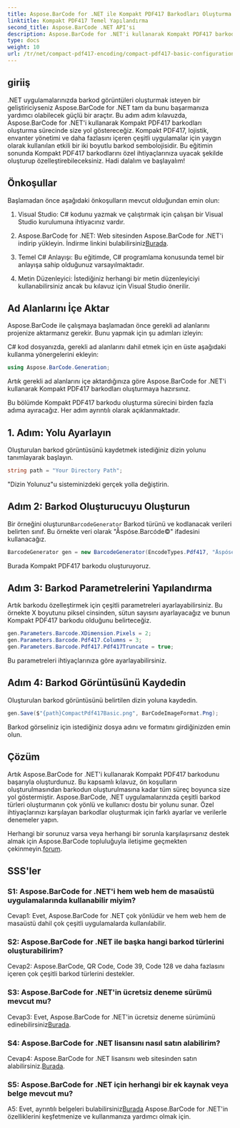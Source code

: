```yaml
---
title: Aspose.BarCode for .NET ile Kompakt PDF417 Barkodları Oluşturma
linktitle: Kompakt PDF417 Temel Yapılandırma
second_title: Aspose.BarCode .NET API'si
description: Aspose.BarCode for .NET'i kullanarak Kompakt PDF417 barkodlarını nasıl oluşturacağınızı öğrenin. Adım adım talimatlar ve kod örnekleri içeren kapsamlı kılavuz.
type: docs
weight: 10
url: /tr/net/compact-pdf417-encoding/compact-pdf417-basic-configuration/
---
```

## giriiş

.NET uygulamalarınızda barkod görüntüleri oluşturmak isteyen bir geliştiriciyseniz Aspose.BarCode for .NET tam da bunu başarmanıza yardımcı olabilecek güçlü bir araçtır. Bu adım adım kılavuzda, Aspose.BarCode for .NET'i kullanarak Kompakt PDF417 barkodları oluşturma sürecinde size yol göstereceğiz. Kompakt PDF417, lojistik, envanter yönetimi ve daha fazlasını içeren çeşitli uygulamalar için yaygın olarak kullanılan etkili bir iki boyutlu barkod sembolojisidir. Bu eğitimin sonunda Kompakt PDF417 barkodlarını özel ihtiyaçlarınıza uyacak şekilde oluşturup özelleştirebileceksiniz. Hadi dalalım ve başlayalım!

## Önkoşullar

Başlamadan önce aşağıdaki önkoşulların mevcut olduğundan emin olun:

1. Visual Studio: C# kodunu yazmak ve çalıştırmak için çalışan bir Visual Studio kurulumuna ihtiyacınız vardır.

2.  Aspose.BarCode for .NET: Web sitesinden Aspose.BarCode for .NET'i indirip yükleyin. İndirme linkini bulabilirsiniz[Burada](https://releases.aspose.com/barcode/net/).

3. Temel C# Anlayışı: Bu eğitimde, C# programlama konusunda temel bir anlayışa sahip olduğunuz varsayılmaktadır.

4. Metin Düzenleyici: İstediğiniz herhangi bir metin düzenleyiciyi kullanabilirsiniz ancak bu kılavuz için Visual Studio önerilir.

## Ad Alanlarını İçe Aktar

Aspose.BarCode ile çalışmaya başlamadan önce gerekli ad alanlarını projenize aktarmanız gerekir. Bunu yapmak için şu adımları izleyin:


C# kod dosyanızda, gerekli ad alanlarını dahil etmek için en üste aşağıdaki kullanma yönergelerini ekleyin:

```csharp
using Aspose.BarCode.Generation;
```

Artık gerekli ad alanlarını içe aktardığınıza göre Aspose.BarCode for .NET'i kullanarak Kompakt PDF417 barkodları oluşturmaya hazırsınız.

Bu bölümde Kompakt PDF417 barkodu oluşturma sürecini birden fazla adıma ayıracağız. Her adım ayrıntılı olarak açıklanmaktadır.

## 1. Adım: Yolu Ayarlayın

Oluşturulan barkod görüntüsünü kaydetmek istediğiniz dizin yolunu tanımlayarak başlayın.

```csharp
string path = "Your Directory Path";
```

"Dizin Yolunuz"u sisteminizdeki gerçek yolla değiştirin.

## Adım 2: Barkod Oluşturucuyu Oluşturun

 Bir örneğini oluşturun`BarcodeGenerator` Barkod türünü ve kodlanacak verileri belirten sınıf. Bu örnekte veri olarak "Åspóse.Barcóde©" ifadesini kullanacağız.

```csharp
BarcodeGenerator gen = new BarcodeGenerator(EncodeTypes.Pdf417, "Åspóse.Barcóde©");
```

Burada Kompakt PDF417 barkodu oluşturuyoruz.

## Adım 3: Barkod Parametrelerini Yapılandırma

Artık barkodu özelleştirmek için çeşitli parametreleri ayarlayabilirsiniz. Bu örnekte X boyutunu piksel cinsinden, sütun sayısını ayarlayacağız ve bunun Kompakt PDF417 barkodu olduğunu belirteceğiz.

```csharp
gen.Parameters.Barcode.XDimension.Pixels = 2;
gen.Parameters.Barcode.Pdf417.Columns = 3;
gen.Parameters.Barcode.Pdf417.Pdf417Truncate = true;
```

Bu parametreleri ihtiyaçlarınıza göre ayarlayabilirsiniz.

## Adım 4: Barkod Görüntüsünü Kaydedin

Oluşturulan barkod görüntüsünü belirtilen dizin yoluna kaydedin.

```csharp
gen.Save($"{path}CompactPdf417Basic.png", BarCodeImageFormat.Png);
```

Barkod görseliniz için istediğiniz dosya adını ve formatını girdiğinizden emin olun.

## Çözüm

Artık Aspose.BarCode for .NET'i kullanarak Kompakt PDF417 barkodunu başarıyla oluşturdunuz. Bu kapsamlı kılavuz, ön koşulların oluşturulmasından barkodun oluşturulmasına kadar tüm süreç boyunca size yol göstermiştir. Aspose.BarCode, .NET uygulamalarınızda çeşitli barkod türleri oluşturmanın çok yönlü ve kullanıcı dostu bir yolunu sunar. Özel ihtiyaçlarınızı karşılayan barkodlar oluşturmak için farklı ayarlar ve verilerle denemeler yapın.

 Herhangi bir sorunuz varsa veya herhangi bir sorunla karşılaşırsanız destek almak için Aspose.BarCode topluluğuyla iletişime geçmekten çekinmeyin.[forum](https://forum.aspose.com/c/barcode/13).

## SSS'ler

### S1: Aspose.BarCode for .NET'i hem web hem de masaüstü uygulamalarında kullanabilir miyim?

Cevap1: Evet, Aspose.BarCode for .NET çok yönlüdür ve hem web hem de masaüstü dahil çok çeşitli uygulamalarda kullanılabilir.

### S2: Aspose.BarCode for .NET ile başka hangi barkod türlerini oluşturabilirim?

Cevap2: Aspose.BarCode, QR Code, Code 39, Code 128 ve daha fazlasını içeren çok çeşitli barkod türlerini destekler.

### S3: Aspose.BarCode for .NET'in ücretsiz deneme sürümü mevcut mu?

 Cevap3: Evet, Aspose.BarCode for .NET'in ücretsiz deneme sürümünü edinebilirsiniz[Burada](https://releases.aspose.com/).

### S4: Aspose.BarCode for .NET lisansını nasıl satın alabilirim?

 Cevap4: Aspose.BarCode for .NET lisansını web sitesinden satın alabilirsiniz.[Burada](https://purchase.aspose.com/buy).

### S5: Aspose.BarCode for .NET için herhangi bir ek kaynak veya belge mevcut mu?

 A5: Evet, ayrıntılı belgeleri bulabilirsiniz[Burada](https://reference.aspose.com/barcode/net/) Aspose.BarCode for .NET'in özelliklerini keşfetmenize ve kullanmanıza yardımcı olmak için.